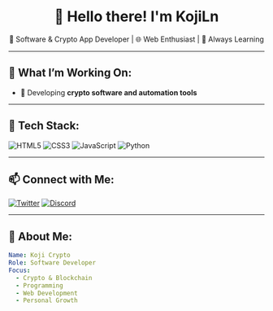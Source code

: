 <h1 align="center">
  👋 Hello there! I'm KojiLn
</h1>

<p align="center">
  🧠 Software & Crypto App Developer | 🌐 Web Enthusiast | 🚀 Always Learning
</p>

---

## 🚀 What I’m Working On:
- 🔧 Developing **crypto software and automation tools**

---

## 🧰 Tech Stack:

![HTML5](https://img.shields.io/badge/HTML5-E34F26?style=for-the-badge&logo=html5&logoColor=orange)
![CSS3](https://img.shields.io/badge/CSS3-1572B6?style=for-the-badge&logo=css3&logoColor=darkblue)
![JavaScript](https://img.shields.io/badge/JavaScript-F7DF1E?style=for-the-badge&logo=javascript&logoColor=yellow)
![Python](https://img.shields.io/badge/Python-3776AB?style=for-the-badge&logo=python&logoColor=blue)

---

## 📫 Connect with Me:

[![Twitter](https://img.shields.io/badge/Twitter-1DA1F2?style=for-the-badge&logo=twitter&logoColor=white)](https://x.com/peter_sol_eth)
[![Discord](https://img.shields.io/badge/Discord-5865F2?style=for-the-badge&logo=discord&logoColor=white)](https://discord.com/users/kojiln_18636)

---

## 📌 About Me:
```yaml
Name: Koji Crypto
Role: Software Developer
Focus:
  - Crypto & Blockchain
  - Programming
  - Web Development
  - Personal Growth
